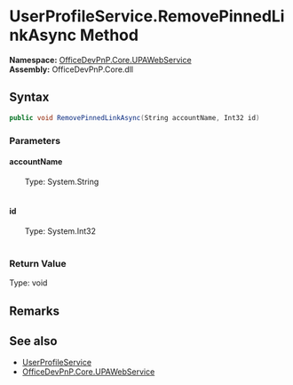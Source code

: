 # UserProfileService.RemovePinnedLinkAsync Method  
  

**Namespace:** [OfficeDevPnP.Core.UPAWebService](OfficeDevPnP.Core.UPAWebService.md)  
**Assembly:** OfficeDevPnP.Core.dll  
## Syntax
```C#
public void RemovePinnedLinkAsync(String accountName, Int32 id)
```
### Parameters
#### accountName  
&emsp;&emsp;Type: System.String  
&emsp;&emsp;  

  

#### id  
&emsp;&emsp;Type: System.Int32  
&emsp;&emsp;  

  

### Return Value
Type: void  

## Remarks 

## See also
- [UserProfileService](OfficeDevPnP.Core.UPAWebService.UserProfileService.md) 
- [OfficeDevPnP.Core.UPAWebService](OfficeDevPnP.Core.UPAWebService.md) 
